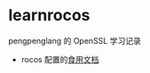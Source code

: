 # learnrocos

pengpenglang 的 OpenSSL 学习记录

* rocos 配置的[食用文档](https://github.com/pengpenglang/learnrocos/blob/main/rocos%E9%85%8D%E7%BD%AE%E5%B8%AE%E5%8A%A9/%E9%A3%9F%E7%94%A8%E6%96%87%E6%A1%A3.md)

